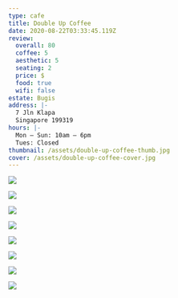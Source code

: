 ```yaml
---
type: cafe
title: Double Up Coffee
date: 2020-08-22T03:33:45.119Z
review:
  overall: 80
  coffee: 5
  aesthetic: 5
  seating: 2
  price: $
  food: true
  wifi: false
estate: Bugis
address: |-
  7 Jln Klapa
  Singapore 199319
hours: |-
  Mon — Sun: 10am — 6pm
  Tues: Closed
thumbnail: /assets/double-up-coffee-thumb.jpg
cover: /assets/double-up-coffee-cover.jpg
---
```

![](../../static/assets/double-up-coffee-1.jpg)

![](../../static/assets/double-up-coffee-2.jpg)

![](../../static/assets/double-up-coffee-3.jpg)

![](../../static/assets/double-up-coffee-4.jpg)

![](../../static/assets/double-up-coffee-5.jpg)

![](../../static/assets/double-up-coffee-6.jpg)

![](../../static/assets/double-up-coffee-7.jpg)

![](../../static/assets/double-up-coffee-8.jpg)